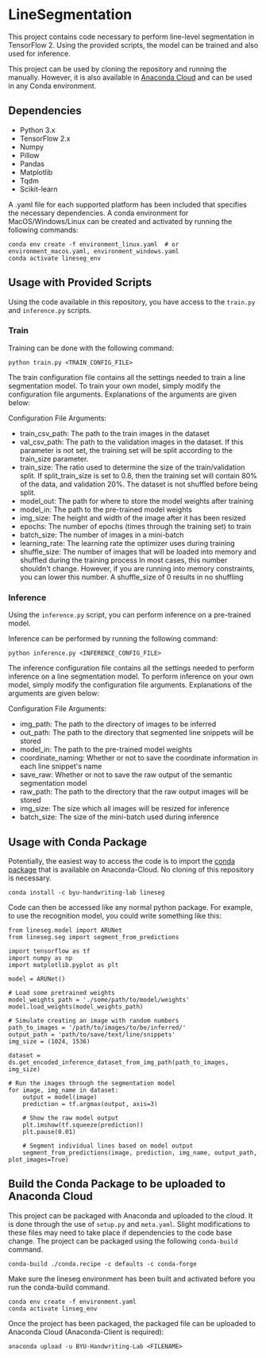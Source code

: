 # LineSegmentation

This project contains code necessary to perform line-level segmentation
in TensorFlow 2. Using the provided scripts, the model can be trained and
also used for inference.

This project can be used by cloning the repository and running the manually.
However, it is also available in [Anaconda Cloud](https://anaconda.org/BYU-Handwriting-Lab/lineseg)
and can be used in any Conda environment.

## Dependencies
* Python 3.x
* TensorFlow 2.x
* Numpy
* Pillow
* Pandas
* Matplotlib
* Tqdm
* Scikit-learn

A .yaml file for each supported platform has been included that specifies the necessary dependencies. A
conda environment for MacOS/Windows/Linux can be created and activated by running the following commands:

```
conda env create -f environment_linux.yaml  # or environment_macos.yaml, environment_windows.yaml
conda activate lineseg_env
```

## Usage with Provided Scripts

Using the code available in this repository, you have access to the ```train.py```
and ```inference.py``` scripts.

### Train

Training can be done with the following command:

```
python train.py <TRAIN_CONFIG_FILE>
```

The train configuration file contains all the settings needed to train a line segmentation model.
To train your own model, simply modify the configuration file arguments. Explanations of the
arguments are given below:

Configuration File Arguments:
* train_csv_path: The path to the train images in the dataset
* val_csv_path: The path to the validation images in the dataset. If this parameter is not set, the training set will be
                split according to the train_size parameter.
* train_size: The ratio used to determine the size of the train/validation split. If split_train_size is set to 0.8,
then the training set will contain 80% of the data, and validation 20%. The dataset is not shuffled before being split.
* model_out: The path for where to store the model weights after training
* model_in: The path to the pre-trained model weights
* img_size: The height and width of the image after it has been resized
* epochs: The number of epochs (times through the training set) to train
* batch_size: The number of images in a mini-batch
* learning_rate: The learning rate the optimizer uses during training
* shuffle_size: The number of images that will be loaded into memory and shuffled during the training process In most
                cases, this number shouldn't change. However, if you are running into memory constraints, you can lower
                this number. A shuffle_size of 0 results in no shuffling

### Inference

Using the ```inference.py``` script, you can perform inference on a
pre-trained model.

Inference can be performed by running the following command:

```
python inference.py <INFERENCE_CONFIG_FILE>
```

The inference configuration file contains all the settings needed to perform inference on a line segmentation model.
To perform inference on your own model, simply modify the configuration file arguments. Explanations of the
arguments are given below:

Configuration File Arguments:
* img_path: The path to the directory of images to be inferred
* out_path: The path to the directory that segmented line snippets will be stored
* model_in: The path to the pre-trained model weights
* coordinate_naming: Whether or not to save the coordinate information in each line snippet's name
* save_raw: Whether or not to save the raw output of the semantic segmentation model
* raw_path: The path to the directory that the raw output images will be stored
* img_size: The size which all images will be resized for inference
* batch_size: The size of the mini-batch used during inference

## Usage with Conda Package

Potentially, the easiest way to access the code is to import the [conda package](https://anaconda.org/byu-handwriting-lab/lineseg)
that is available on Anaconda-Cloud. No cloning of this repository is necessary.

```
conda install -c byu-handwriting-lab lineseg
```

Code can then be accessed like any normal python package. For example, to use the recognition model, you could write
something like this:

```
from lineseg.model import ARUNet
from lineseg.seg import segment_from_predictions

import tensorflow as tf
import numpy as np
import matplotlib.pyplot as plt

model = ARUNet()

# Load some pretrained weights
model_weights_path = './some/path/to/model/weights'
model.load_weights(model_weights_path)

# Simulate creating an image with random numbers
path_to_images = '/path/to/images/to/be/inferred/'
output_path = 'path/to/save/text/line/snippets'
img_size = (1024, 1536)

dataset = ds.get_encoded_inference_dataset_from_img_path(path_to_images, img_size)

# Run the images through the segmentation model
for image, img_name in dataset:
    output = model(image)
    prediction = tf.argmax(output, axis=3)

    # Show the raw model output
    plt.imshow(tf.squeeze(prediction))
    plt.pause(0.01)

    # Segment individual lines based on model output
    segment_from_predictions(image, prediction, img_name, output_path, plot_images=True)
```

## Build the Conda Package to be uploaded to Anaconda Cloud

This project can be packaged with Anaconda and uploaded to the cloud. It is done through the use of ```setup.py```
and ```meta.yaml```. Slight modifications to these files may need to take place if dependencies to the code base change.
The project can be packaged using the following ```conda-build``` command.

```
conda-build ./conda.recipe -c defaults -c conda-forge
```

Make sure the lineseg environment has been built and activated before you run the conda-build command.

```
conda env create -f environment.yaml
conda activate linseg_env
```

Once the project has been packaged, the packaged file can be uploaded to Anaconda Cloud (Anaconda-Client is required):

```
anaconda upload -u BYU-Handwriting-Lab <FILENAME>
```
